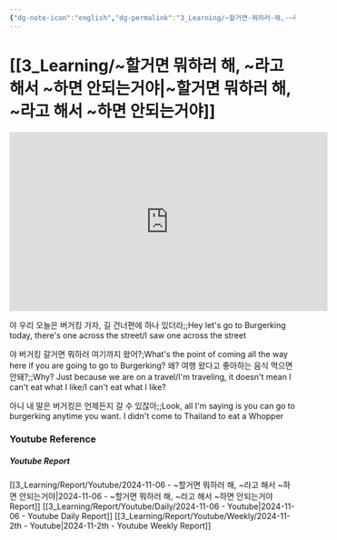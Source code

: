 ```yaml
---
{"dg-note-icon":"english","dg-permalink":"3_Learning/~할거면-뭐하러-해,-~라고-해서-~하면-안되는거야","created-date":"2024-11-06 6:40:00 pm","date":"2024-11-06","type":"youtube","tags":["youtube","english","flashcards"],"aliases":null,"youtuber":"빨모쌤","channelName":"라이브 아카데미","link":"https://www.youtube.com/watch?v=hu980N7NMBw","img":"https://img.youtube.com/vi/hu980N7NMBw/0.jpg","dg-publish":true,"permalink":"/3_Learning/~할거면-뭐하러-해,-~라고-해서-~하면-안되는거야/","dgPassFrontmatter":true,"noteIcon":"english"}
---
```


# [[3_Learning/~할거면 뭐하러 해, ~라고 해서 ~하면 안되는거야\|~할거면 뭐하러 해, ~라고 해서 ~하면 안되는거야]]


<div class="container-root"><span></span></div><div><div class="container-root"><iframe width="560" height="315" src="https://www.youtube.com/embed/hu980N7NMBw" title="YouTube video player" frameborder="0" allow="accelerometer; autoplay; clipboard-write; encrypted-media; gyroscope; picture-in-picture; web-share" allowfullscreen=""></iframe></div></div>

야 우리 오늘은 버거킹 가자, 길 건너편에 하나 있더라;;Hey let's go to Burgerking today, there's one across the street/I saw one across the street
<!--SR:!2025-02-12,64,310-->
야 버거킹 갈거면 뭐하러 여기까지 왔어?;What's the point of coming all the way here if you are going to go to Burgerking?
왜? 여행 왔다고 좋아하는 음식 먹으면 안돼?;;Why? Just because we are on a travel/I'm traveling, it doesn't mean I can't eat what I like/I can't eat what I like?
<!--SR:!2025-02-09,56,270-->
아니 내 말은 버거킹은 언제든지 갈 수 있잖아;;Look, all I'm saying is you can go to burgerking anytime you want. I didn't come to Thailand to eat a Whopper
<!--SR:!2024-12-16,2,190-->













### Youtube Reference
##### Youtube Report
[[3_Learning/Report/Youtube/2024-11-06 - ~할거면 뭐하러 해, ~라고 해서 ~하면 안되는거야\|2024-11-06 - ~할거면 뭐하러 해, ~라고 해서 ~하면 안되는거야 Report]]
[[3_Learning/Report/Youtube/Daily/2024-11-06 - Youtube\|2024-11-06 - Youtube Daily Report]]
[[3_Learning/Report/Youtube/Weekly/2024-11-2th - Youtube\|2024-11-2th - Youtube Weekly Report]]

